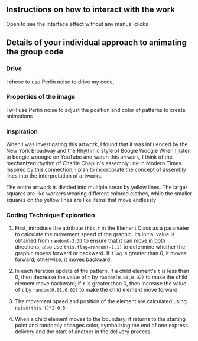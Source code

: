## Instructions on how to interact with the work

Open to see the interface effect without any manual clicks

## Details of your individual approach to animating the group code

### Drive
I chose to use Perlin noise to drive my code,

### Properties of the image
I will use Perlin noise to adjust the position and color of patterns to create animations

### Inspiration
When I was investigating this artwork, I found that it was influenced by the New York Broadway and the Rhythmic style of Boogie Woogie When I listen to boogie wooogie on YouTube and watch this artwork, I think of the mechanized rhythm of Charlie Chaplin's assembly line in Modern Times. Inspired by this connection, I plan to incorporate the concept of assembly lines into the interpretation of artworks.

The entire artwork is divided into multiple areas by yellow lines. The larger squares are like workers wearing different colored clothes, while the smaller squares on the yellow lines are like items that move endlessly



### Coding Technique Exploration

1. First, introduce the attribute `this.t` in the Element Class as a parameter to calculate the movement speed of the graphic. Its initial value is obtained from `random(-3,3)` to ensure that it can move in both directions; also use `this.flag=random(-1,1)` to determine whether the graphic moves forward or backward. If `flag` is greater than 0, it moves forward; otherwise, it moves backward.

2. In each iteration update of the pattern, if a child element's `t` is less than 0, then decrease the value of `t` by `random(0.01,0.02)` to make the child element move backward; if `t` is greater than 0, then increase the value of `t` by `random(0.01,0.02)` to make the child element move forward.

3. The movement speed and position of the element are calculated using `noise(this.t)*2-0.5`.

4. When a child element moves to the boundary, it returns to the starting point and randomly changes color, symbolizing the end of one express delivery and the start of another in the delivery process.

